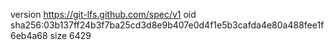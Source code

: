 version https://git-lfs.github.com/spec/v1
oid sha256:03b137ff24b3f7ba25cd3d8e9b407e0d4f1e5b3cafda4e80a488fee1f6eb4a68
size 6429
